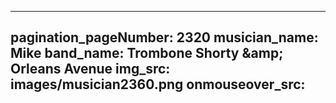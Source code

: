 ------
pagination_pageNumber: 2320
musician_name: Mike
band_name: Trombone Shorty &amp;amp; Orleans Avenue
img_src: images/musician2360.png
onmouseover_src: 
------